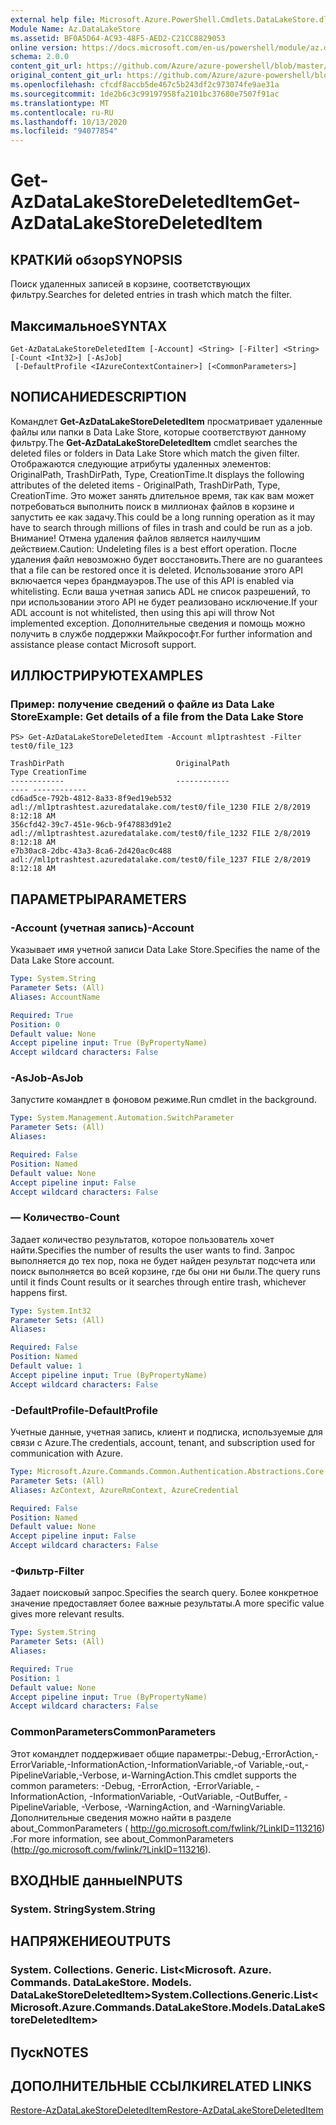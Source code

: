 ```yaml
---
external help file: Microsoft.Azure.PowerShell.Cmdlets.DataLakeStore.dll-Help.xml
Module Name: Az.DataLakeStore
ms.assetid: BF0A5D64-AC93-48F5-AED2-C21CC8829053
online version: https://docs.microsoft.com/en-us/powershell/module/az.datalakestore/get-azdatalakestoredeleteditem
schema: 2.0.0
content_git_url: https://github.com/Azure/azure-powershell/blob/master/src/DataLakeStore/DataLakeStore/help/Get-AzDataLakeStoreDeletedItem.md
original_content_git_url: https://github.com/Azure/azure-powershell/blob/master/src/DataLakeStore/DataLakeStore/help/Get-AzDataLakeStoreDeletedItem.md
ms.openlocfilehash: cfcdf8accb5de467c5b243df2c973074fe9ae31a
ms.sourcegitcommit: 1de2b6c3c99197958fa2101bc37680e7507f91ac
ms.translationtype: MT
ms.contentlocale: ru-RU
ms.lasthandoff: 10/13/2020
ms.locfileid: "94077854"
---
```

# <span data-ttu-id="73c8c-101">Get-AzDataLakeStoreDeletedItem</span><span class="sxs-lookup"><span data-stu-id="73c8c-101">Get-AzDataLakeStoreDeletedItem</span></span>

## <span data-ttu-id="73c8c-102">КРАТКИй обзор</span><span class="sxs-lookup"><span data-stu-id="73c8c-102">SYNOPSIS</span></span>
<span data-ttu-id="73c8c-103">Поиск удаленных записей в корзине, соответствующих фильтру.</span><span class="sxs-lookup"><span data-stu-id="73c8c-103">Searches for deleted entries in trash which match the filter.</span></span>

## <span data-ttu-id="73c8c-104">Максимальное</span><span class="sxs-lookup"><span data-stu-id="73c8c-104">SYNTAX</span></span>

```
Get-AzDataLakeStoreDeletedItem [-Account] <String> [-Filter] <String> [-Count <Int32>] [-AsJob]
 [-DefaultProfile <IAzureContextContainer>] [<CommonParameters>]
```

## <span data-ttu-id="73c8c-105">NОПИСАНИЕ</span><span class="sxs-lookup"><span data-stu-id="73c8c-105">DESCRIPTION</span></span>
<span data-ttu-id="73c8c-106">Командлет **Get-AzDataLakeStoreDeletedItem** просматривает удаленные файлы или папки в Data Lake Store, которые соответствуют данному фильтру.</span><span class="sxs-lookup"><span data-stu-id="73c8c-106">The **Get-AzDataLakeStoreDeletedItem** cmdlet searches the deleted files or folders in Data Lake Store which match the given filter.</span></span>
<span data-ttu-id="73c8c-107">Отображаются следующие атрибуты удаленных элементов: OriginalPath, TrashDirPath, Type, CreationTime.</span><span class="sxs-lookup"><span data-stu-id="73c8c-107">It displays the following attributes of the deleted items - OriginalPath, TrashDirPath, Type, CreationTime.</span></span>
<span data-ttu-id="73c8c-108">Это может занять длительное время, так как вам может потребоваться выполнить поиск в миллионах файлов в корзине и запустить ее как задачу.</span><span class="sxs-lookup"><span data-stu-id="73c8c-108">This could be a long running operation as it may have to search through millions of files in trash and could be run as a job.</span></span>
<span data-ttu-id="73c8c-109">Внимание! Отмена удаления файлов является наилучшим действием.</span><span class="sxs-lookup"><span data-stu-id="73c8c-109">Caution: Undeleting files is a best effort operation.</span></span> <span data-ttu-id="73c8c-110">После удаления файл невозможно будет восстановить.</span><span class="sxs-lookup"><span data-stu-id="73c8c-110">There are no guarantees that a file can be restored once it is deleted.</span></span> <span data-ttu-id="73c8c-111">Использование этого API включается через брандмауэров.</span><span class="sxs-lookup"><span data-stu-id="73c8c-111">The use of this API is enabled via whitelisting.</span></span> <span data-ttu-id="73c8c-112">Если ваша учетная запись ADL не список разрешений, то при использовании этого API не будет реализовано исключение.</span><span class="sxs-lookup"><span data-stu-id="73c8c-112">If your ADL account is not whitelisted, then using this api will throw Not implemented exception.</span></span> <span data-ttu-id="73c8c-113">Дополнительные сведения и помощь можно получить в службе поддержки Майкрософт.</span><span class="sxs-lookup"><span data-stu-id="73c8c-113">For further information and assistance please contact Microsoft support.</span></span>

## <span data-ttu-id="73c8c-114">ИЛЛЮСТРИРУЮТ</span><span class="sxs-lookup"><span data-stu-id="73c8c-114">EXAMPLES</span></span>

### <span data-ttu-id="73c8c-115">Пример: получение сведений о файле из Data Lake Store</span><span class="sxs-lookup"><span data-stu-id="73c8c-115">Example: Get details of a file from the Data Lake Store</span></span>
```
PS> Get-AzDataLakeStoreDeletedItem -Account ml1ptrashtest -Filter test0/file_123

TrashDirPath                         OriginalPath                                          Type CreationTime
------------                         ------------                                          ---- ------------
cd6ad5ce-792b-4812-8a33-8f9ed19eb532 adl://ml1ptrashtest.azuredatalake.com/test0/file_1230 FILE 2/8/2019 8:12:18 AM
356cfd42-39c7-451e-96cb-9f47883d91e2 adl://ml1ptrashtest.azuredatalake.com/test0/file_1232 FILE 2/8/2019 8:12:18 AM
e7b30ac8-2dbc-43a3-8ca6-2d420ac0c488 adl://ml1ptrashtest.azuredatalake.com/test0/file_1237 FILE 2/8/2019 8:12:18 AM
```

## <span data-ttu-id="73c8c-116">ПАРАМЕТРЫ</span><span class="sxs-lookup"><span data-stu-id="73c8c-116">PARAMETERS</span></span>

### <span data-ttu-id="73c8c-117">-Account (учетная запись)</span><span class="sxs-lookup"><span data-stu-id="73c8c-117">-Account</span></span>
<span data-ttu-id="73c8c-118">Указывает имя учетной записи Data Lake Store.</span><span class="sxs-lookup"><span data-stu-id="73c8c-118">Specifies the name of the Data Lake Store account.</span></span>

```yaml
Type: System.String
Parameter Sets: (All)
Aliases: AccountName

Required: True
Position: 0
Default value: None
Accept pipeline input: True (ByPropertyName)
Accept wildcard characters: False
```

### <span data-ttu-id="73c8c-119">-AsJob</span><span class="sxs-lookup"><span data-stu-id="73c8c-119">-AsJob</span></span>
<span data-ttu-id="73c8c-120">Запустите командлет в фоновом режиме.</span><span class="sxs-lookup"><span data-stu-id="73c8c-120">Run cmdlet in the background.</span></span>

```yaml
Type: System.Management.Automation.SwitchParameter
Parameter Sets: (All)
Aliases:

Required: False
Position: Named
Default value: None
Accept pipeline input: False
Accept wildcard characters: False
```

### <span data-ttu-id="73c8c-121">— Количество</span><span class="sxs-lookup"><span data-stu-id="73c8c-121">-Count</span></span>
<span data-ttu-id="73c8c-122">Задает количество результатов, которое пользователь хочет найти.</span><span class="sxs-lookup"><span data-stu-id="73c8c-122">Specifies the number of results the user wants to find.</span></span> <span data-ttu-id="73c8c-123">Запрос выполняется до тех пор, пока не будет найден результат подсчета или поиск выполняется во всей корзине, где бы они ни были.</span><span class="sxs-lookup"><span data-stu-id="73c8c-123">The query runs until it finds Count results or it searches through entire trash, whichever happens first.</span></span>

```yaml
Type: System.Int32
Parameter Sets: (All)
Aliases:

Required: False
Position: Named
Default value: 1
Accept pipeline input: True (ByPropertyName)
Accept wildcard characters: False
```

### <span data-ttu-id="73c8c-124">-DefaultProfile</span><span class="sxs-lookup"><span data-stu-id="73c8c-124">-DefaultProfile</span></span>
<span data-ttu-id="73c8c-125">Учетные данные, учетная запись, клиент и подписка, используемые для связи с Azure.</span><span class="sxs-lookup"><span data-stu-id="73c8c-125">The credentials, account, tenant, and subscription used for communication with Azure.</span></span>

```yaml
Type: Microsoft.Azure.Commands.Common.Authentication.Abstractions.Core.IAzureContextContainer
Parameter Sets: (All)
Aliases: AzContext, AzureRmContext, AzureCredential

Required: False
Position: Named
Default value: None
Accept pipeline input: False
Accept wildcard characters: False
```

### <span data-ttu-id="73c8c-126">-Фильтр</span><span class="sxs-lookup"><span data-stu-id="73c8c-126">-Filter</span></span>
<span data-ttu-id="73c8c-127">Задает поисковый запрос.</span><span class="sxs-lookup"><span data-stu-id="73c8c-127">Specifies the search query.</span></span> <span data-ttu-id="73c8c-128">Более конкретное значение предоставляет более важные результаты.</span><span class="sxs-lookup"><span data-stu-id="73c8c-128">A more specific value gives more relevant results.</span></span>

```yaml
Type: System.String
Parameter Sets: (All)
Aliases:

Required: True
Position: 1
Default value: None
Accept pipeline input: True (ByPropertyName)
Accept wildcard characters: False
```

### <span data-ttu-id="73c8c-129">CommonParameters</span><span class="sxs-lookup"><span data-stu-id="73c8c-129">CommonParameters</span></span>
<span data-ttu-id="73c8c-130">Этот командлет поддерживает общие параметры:-Debug,-ErrorAction,-ErrorVariable,-InformationAction,-InformationVariable,-of Variable,-out,-PipelineVariable,-Verbose, и-WarningAction.</span><span class="sxs-lookup"><span data-stu-id="73c8c-130">This cmdlet supports the common parameters: -Debug, -ErrorAction, -ErrorVariable, -InformationAction, -InformationVariable, -OutVariable, -OutBuffer, -PipelineVariable, -Verbose, -WarningAction, and -WarningVariable.</span></span> <span data-ttu-id="73c8c-131">Дополнительные сведения можно найти в разделе about_CommonParameters ( http://go.microsoft.com/fwlink/?LinkID=113216) .</span><span class="sxs-lookup"><span data-stu-id="73c8c-131">For more information, see about_CommonParameters (http://go.microsoft.com/fwlink/?LinkID=113216).</span></span>

## <span data-ttu-id="73c8c-132">ВХОДНЫЕ данные</span><span class="sxs-lookup"><span data-stu-id="73c8c-132">INPUTS</span></span>

### <span data-ttu-id="73c8c-133">System. String</span><span class="sxs-lookup"><span data-stu-id="73c8c-133">System.String</span></span>

## <span data-ttu-id="73c8c-134">НАПРЯЖЕНИЕ</span><span class="sxs-lookup"><span data-stu-id="73c8c-134">OUTPUTS</span></span>

### <span data-ttu-id="73c8c-135">System. Collections. Generic. List<Microsoft. Azure. Commands. DataLakeStore. Models. DataLakeStoreDeletedItem></span><span class="sxs-lookup"><span data-stu-id="73c8c-135">System.Collections.Generic.List<Microsoft.Azure.Commands.DataLakeStore.Models.DataLakeStoreDeletedItem></span></span>

## <span data-ttu-id="73c8c-136">Пуск</span><span class="sxs-lookup"><span data-stu-id="73c8c-136">NOTES</span></span>

## <span data-ttu-id="73c8c-137">ДОПОЛНИТЕЛЬНЫЕ ССЫЛКИ</span><span class="sxs-lookup"><span data-stu-id="73c8c-137">RELATED LINKS</span></span>

[<span data-ttu-id="73c8c-138">Restore-AzDataLakeStoreDeletedItem</span><span class="sxs-lookup"><span data-stu-id="73c8c-138">Restore-AzDataLakeStoreDeletedItem</span></span>](./Restore-AzDataLakeStoreDeletedItem.md)
